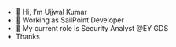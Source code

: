 - 👋 Hi, I’m Ujjwal Kumar
- 👀 Working as SailPoint Developer
- 🌱 My current role is Security Analyst @EY GDS
- Thanks

